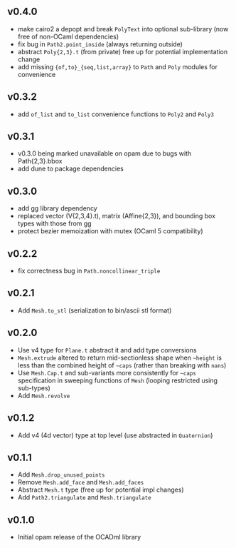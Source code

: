 ## v0.4.0

- make cairo2 a depopt and break `PolyText` into optional sub-library
 (now free of non-OCaml dependencies)
- fix bug in `Path2.point_inside` (always returning outside)
- abstract `Poly{2,3}.t` (from private) free up for potential implementation change
- add missing `{of,to}_{seq,list,array}` to `Path` and `Poly` modules for
 convenience

## v0.3.2
- add `of_list` and `to_list` convenience functions to `Poly2` and `Poly3`

## v0.3.1

- v0.3.0 being marked unavailable on opam due to bugs with Path{2,3}.bbox
- add dune to package dependencies

## v0.3.0

- add gg library dependency
- replaced vector (V{2,3,4}.t), matrix (Affine{2,3}), and bounding box types
 with those from gg
- protect bezier memoization with mutex (OCaml 5 compatibility)

## v0.2.2

- fix correctness bug in `Path.noncollinear_triple`

## v0.2.1

- Add `Mesh.to_stl` (serialization to bin/ascii stl format)

## v0.2.0
- Use v4 type for `Plane.t` abstract it and add type conversions
- `Mesh.extrude` altered to return mid-sectionless shape when `~height` is less
  than the combined height of `~caps` (rather than breaking with `nans`)
- Use `Mesh.Cap.t` and sub-variants more consistently for `~caps` specification in
  sweeping functions of `Mesh` (looping restricted using sub-types)
- Add `Mesh.revolve`

## v0.1.2
- Add v4 (4d vector) type at top level (use abstracted in `Quaternion`)

## v0.1.1
- Add `Mesh.drop_unused_points`
- Remove `Mesh.add_face` and `Mesh.add_faces`
- Abstract `Mesh.t` type (free up for potential impl changes)
- Add `Path2.triangulate` and `Mesh.triangulate`

## v0.1.0

- Initial opam release of the OCADml library
